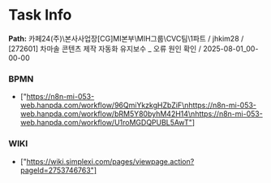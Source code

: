 # Task Info

**Path:** 카페24(주)\본사사업장\[CG]MI본부\MIH그룹\CVC팀\1파트 / jhkim28 / [272601] 차마솔 콘텐츠 제작 자동화 유지보수 _ 오류 원인 확인 / 2025-08-01_00-00-00

### BPMN
- ["https://n8n-mi-053-web.hanpda.com/workflow/96QmiYkzkgHZbZiF\nhttps://n8n-mi-053-web.hanpda.com/workflow/bRM5Y80byhM42H14\nhttps://n8n-mi-053-web.hanpda.com/workflow/U1roMGDQPUBL5AwT"]

### WIKI
- ["https://wiki.simplexi.com/pages/viewpage.action?pageId=2753746763"]

